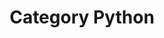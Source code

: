---
layout: category
title: "Category Python"
category: python
permalink: 'blogs/category/python'
---